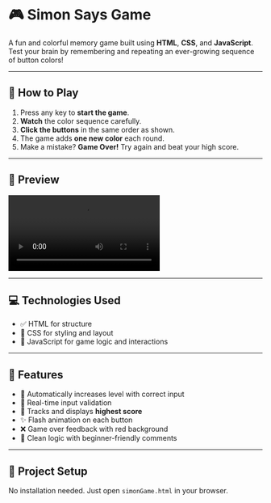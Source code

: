 # 🎮 Simon Says Game

A fun and colorful memory game built using **HTML**, **CSS**, and **JavaScript**. Test your brain by remembering and repeating an ever-growing sequence of button colors!

---

## 🧠 How to Play

1. Press any key to **start the game**.
2. **Watch** the color sequence carefully.
3. **Click the buttons** in the same order as shown.
4. The game adds **one new color** each round.
5. Make a mistake? **Game Over!** Try again and beat your high score.

---

## 📸 Preview

![Simon Says Game Preview](Simon_Says_Game_Video.mp4)


---

## 💻 Technologies Used

- ✅ HTML for structure  
- 🎨 CSS for styling and layout  
- 🧠 JavaScript for game logic and interactions  

---

## 🚀 Features

- 🔁 Automatically increases level with correct input
- 🎯 Real-time input validation
- 💾 Tracks and displays **highest score**
- ✨ Flash animation on each button
- ❌ Game over feedback with red background
- 🧠 Clean logic with beginner-friendly comments

---

## 📂 Project Setup
No installation needed. Just open `simonGame.html` in your browser.
